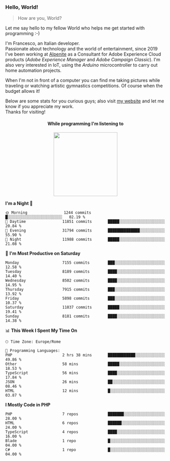 ### Hello, World!

> How are you, World?

Let me say hello to my fellow World who helps me get started with programming :-)

I'm Francesco, an Italian developer.  
Passionate about technology and the world of entertainment, since 2019 I've been working at [Alpenite](https://www.alpenite.com) as a Consultant for Adobe Experience Cloud products (*Adobe Experience Manager* and *Adobe Campaign Classic*). I'm also very interested in IoT, using the *Arduino* microcontroller to carry out home automation projects.

When I'm not in front of a computer you can find me taking pictures while traveling or watching artistic gymnastics competitions. Of course when the budget allows it!

Below are some stats for you curious guys; also visit [my website](https://www.francescorega.eu) and let me know if you appreciate my work.  
Thanks for visiting!

<div align="center">
  <h4>While programming I'm listening to</h4>
  <a href="https://apps.francescorega.eu/now-playing/11147232609" target="_blank"><img src="https://apps.francescorega.eu/now-playing/11147232609" width="200"></a>
</div>

<!--START_SECTION:waka-->
**I'm a Night 🦉** 

```text
🌞 Morning                1244 commits        █░░░░░░░░░░░░░░░░░░░░░░░░   02.19 % 
🌆 Daytime                11851 commits       █████░░░░░░░░░░░░░░░░░░░░   20.84 % 
🌃 Evening                31794 commits       ██████████████░░░░░░░░░░░   55.90 % 
🌙 Night                  11988 commits       █████░░░░░░░░░░░░░░░░░░░░   21.08 % 
```
📅 **I'm Most Productive on Saturday** 

```text
Monday                   7155 commits        ███░░░░░░░░░░░░░░░░░░░░░░   12.58 % 
Tuesday                  8189 commits        ████░░░░░░░░░░░░░░░░░░░░░   14.40 % 
Wednesday                8502 commits        ████░░░░░░░░░░░░░░░░░░░░░   14.95 % 
Thursday                 7915 commits        ███░░░░░░░░░░░░░░░░░░░░░░   13.92 % 
Friday                   5898 commits        ███░░░░░░░░░░░░░░░░░░░░░░   10.37 % 
Saturday                 11037 commits       █████░░░░░░░░░░░░░░░░░░░░   19.41 % 
Sunday                   8181 commits        ████░░░░░░░░░░░░░░░░░░░░░   14.38 % 
```


📊 **This Week I Spent My Time On** 

```text
🕑︎ Time Zone: Europe/Rome

💬 Programming Languages: 
PHP                      2 hrs 38 mins       ████████████░░░░░░░░░░░░░   49.86 % 
Other                    58 mins             █████░░░░░░░░░░░░░░░░░░░░   18.53 % 
TypeScript               56 mins             ████░░░░░░░░░░░░░░░░░░░░░   17.84 % 
JSON                     26 mins             ██░░░░░░░░░░░░░░░░░░░░░░░   08.46 % 
HTML                     12 mins             █░░░░░░░░░░░░░░░░░░░░░░░░   03.87 % 
```

**I Mostly Code in PHP** 

```text
PHP                      7 repos             ███████░░░░░░░░░░░░░░░░░░   28.00 % 
HTML                     6 repos             ██████░░░░░░░░░░░░░░░░░░░   24.00 % 
TypeScript               4 repos             ████░░░░░░░░░░░░░░░░░░░░░   16.00 % 
Blade                    1 repo              █░░░░░░░░░░░░░░░░░░░░░░░░   04.00 % 
C#                       1 repo              █░░░░░░░░░░░░░░░░░░░░░░░░   04.00 % 
```




<!--END_SECTION:waka-->
